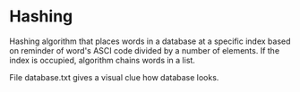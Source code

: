 # Hashing
Hashing algorithm that places words in a database at a specific index based on reminder of word's ASCI code divided by a number of elements. If the index is occupied, algorithm chains words in a list.

File database.txt gives a visual clue how database looks.
